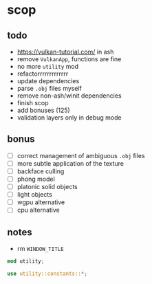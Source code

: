 # scop

## todo

- https://vulkan-tutorial.com/ in ash
- remove `VulkanApp`, functions are fine
- no more `utility` mod
- refactorrrrrrrrrrrrr
- update dependencies
- parse `.obj` files myself
- remove non-ash/winit dependencies
- finish scop
- add bonuses (125)
- validation layers only in debug mode

## bonus

- [ ] correct management of ambiguous `.obj` files
- [ ] more subtle application of the texture
- [ ] backface culling
- [ ] phong model
- [ ] platonic solid objects
- [ ] light objects
- [ ] wgpu alternative
- [ ] cpu alternative

## notes

- rm `WINDOW_TITLE`

```rust
mod utility;

use utility::constants::*;
```